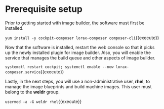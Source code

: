# Prerequisite setup
Prior to getting started with image builder, the software must first be 
installed.

`yum install -y cockpit-composer lorax-composer composer-cli`{{execute}}

Now that the software is installed, restart the web console so that it picks up
the newly installed plugin for image builder.  Also, you will enable the 
service that manages the build queue and other aspects of image builder.

`systemctl restart cockpit; systemctl enable --now lorax-composer.service`{{execute}}

Lastly, in the next steps, you will use a non-administrative user, __rhel__, to 
manage the image blueprints and build machine images.  This user must belong to
the __weldr__ group.

`usermod -a -G weldr rhel`{{execute}}
